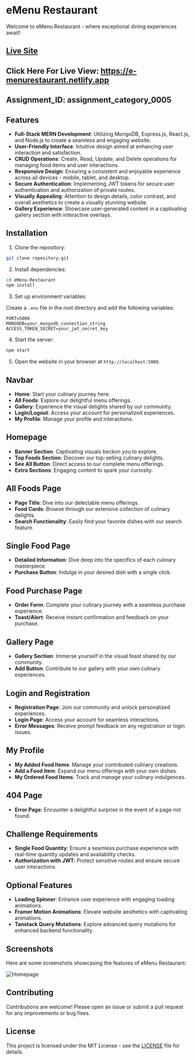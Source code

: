 # eMenu Restaurant

Welcome to eMenu Restaurant - where exceptional dining experiences await!

## [Live Site](https://e-menurestaurant.netlify.app/)

## Click Here For Live View: https://e-menurestaurant.netlify.app

## Assignment_ID: assignment_category_0005

## Features

- **Full-Stack MERN Development**: Utilizing MongoDB, Express.js, React.js, and Node.js to create a seamless and engaging website.
- **User-Friendly Interface**: Intuitive design aimed at enhancing user interaction and satisfaction.
- **CRUD Operations**: Create, Read, Update, and Delete operations for managing food items and user interactions.
- **Responsive Design**: Ensuring a consistent and enjoyable experience across all devices - mobile, tablet, and desktop.
- **Secure Authentication**: Implementing JWT tokens for secure user authentication and authorization of private routes.
- **Visually Appealing**: Attention to design details, color contrast, and overall aesthetics to create a visually stunning website.
- **Gallery Experience**: Showcase user-generated content in a captivating gallery section with interactive overlays.

## Installation

1. Clone the repository:

```bash
git clone repository.git
```

2. Install dependencies:

```bash
cd eMenu-Restaurant
npm install
```

3. Set up environment variables:

Create a `.env` file in the root directory and add the following variables:

```plaintext
PORT=5000
MONGODB=your_mongodb_connection_string
ACCESS_TOKEN_SECRET=your_jwt_secret_key
```

4. Start the server:

```bash
npm start
```

5. Open the website in your browser at `http://localhost:5000`.

## Navbar

- **Home**: Start your culinary journey here.
- **All Foods**: Explore our delightful menu offerings.
- **Gallery**: Experience the visual delights shared by our community.
- **Login/Logout**: Access your account for personalized experiences.
- **My Profile**: Manage your profile and interactions.

## Homepage

- **Banner Section**: Captivating visuals beckon you to explore.
- **Top Foods Section**: Discover our top-selling culinary delights.
- **See All Button**: Direct access to our complete menu offerings.
- **Extra Sections**: Engaging content to spark your curiosity.

## All Foods Page

- **Page Title**: Dive into our delectable menu offerings.
- **Food Cards**: Browse through our extensive collection of culinary delights.
- **Search Functionality**: Easily find your favorite dishes with our search feature.

## Single Food Page

- **Detailed Information**: Dive deep into the specifics of each culinary masterpiece.
- **Purchase Button**: Indulge in your desired dish with a single click.

## Food Purchase Page

- **Order Form**: Complete your culinary journey with a seamless purchase experience.
- **Toast/Alert**: Receive instant confirmation and feedback on your purchase.

## Gallery Page

- **Gallery Section**: Immerse yourself in the visual feast shared by our community.
- **Add Button**: Contribute to our gallery with your own culinary experiences.

## Login and Registration

- **Registration Page**: Join our community and unlock personalized experiences.
- **Login Page**: Access your account for seamless interactions.
- **Error Messages**: Receive prompt feedback on any registration or login issues.

## My Profile

- **My Added Food Items**: Manage your contributed culinary creations.
- **Add a Food Item**: Expand our menu offerings with your own dishes.
- **My Ordered Food Items**: Track and manage your culinary indulgences.

## 404 Page

- **Error Page**: Encounter a delightful surprise in the event of a page not found.

## Challenge Requirements

- **Single Food Quantity**: Ensure a seamless purchase experience with real-time quantity updates and availability checks.
- **Authorization with JWT**: Protect sensitive routes and ensure secure user interactions.

## Optional Features

- **Loading Spinner**: Enhance user experience with engaging loading animations.
- **Framer Motion Animations**: Elevate website aesthetics with captivating animations.
- **Tanstack Query Mutations**: Explore advanced query mutations for enhanced backend functionality.

## Screenshots

Here are some screenshots showcasing the features of eMenu Restaurant:

![Homepage](/homepage.png)


## Contributing

Contributions are welcome! Please open an issue or submit a pull request for any improvements or bug fixes.

## License

This project is licensed under the MIT License - see the [LICENSE](LICENSE) file for details.
